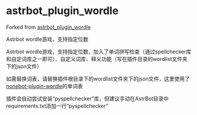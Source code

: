 # astrbot_plugin_wordle

Forked from [astrbot_plugin_wordle](https://github.com/Raven95676/astrbot_plugin_wordle)

Astrbot wordle游戏，支持指定位数

Astrbot wordle游戏，支持指定位数，加入了单词拼写检查（通过spellchecker库和自定词库之一即可）、自定义词库、释义功能（写在插件目录的wordlist文件夹下的json文件）

如需替换词表，请替换插件根目录下的wordlist文件夹下的json文件，这里使用了[nonebot-plugin-wordle](https://github.com/noneplugin/nonebot-plugin-wordle)的单词表

插件会自动尝试安装“pyspellchecker”库，但建议手动在AstrBot目录中requirements.txt添加一行“pyspellchecker”
